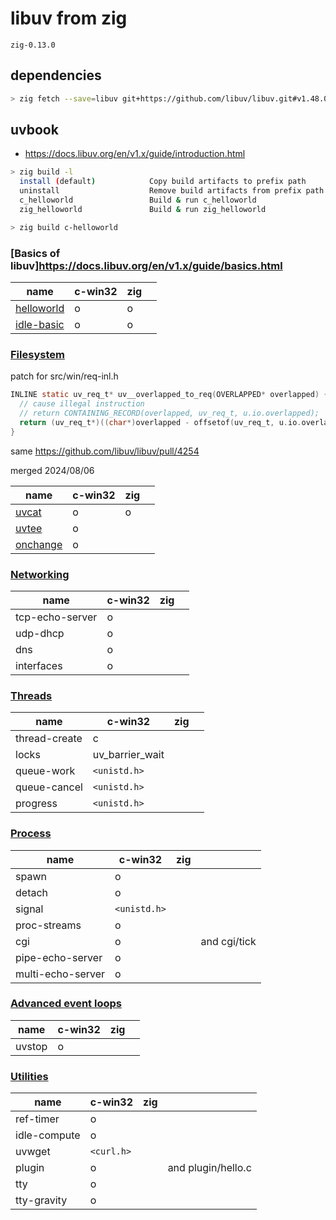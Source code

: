 # libuv from zig

`zig-0.13.0`

## dependencies

```sh
> zig fetch --save=libuv git+https://github.com/libuv/libuv.git#v1.48.0
```

## uvbook

- https://docs.libuv.org/en/v1.x/guide/introduction.html

```sh
> zig build -l
  install (default)            Copy build artifacts to prefix path
  uninstall                    Remove build artifacts from prefix path
  c_helloworld                 Build & run c_helloworld
  zig_helloworld               Build & run zig_helloworld

> zig build c-helloworld
```

### [Basics of libuv]https://docs.libuv.org/en/v1.x/guide/basics.html

| name                                                                               | c-win32 | zig |     |
| ---------------------------------------------------------------------------------- | ------- | --- | --- |
| [helloworld](https://github.com/libuv/libuv/blob/v1.x/docs/code/helloworld/main.c) | o       | o   |     |
| [idle-basic](https://github.com/libuv/libuv/blob/v1.x/docs/code/idle-basic/main.c) | o       | o   |     |

### [Filesystem](https://docs.libuv.org/en/v1.x/guide/filesystem.html)

patch for src/win/req-inl.h

```c
INLINE static uv_req_t* uv__overlapped_to_req(OVERLAPPED* overlapped) {
  // cause illegal instruction
  // return CONTAINING_RECORD(overlapped, uv_req_t, u.io.overlapped);
  return (uv_req_t*)((char*)overlapped - offsetof(uv_req_t, u.io.overlapped));
}
```

same https://github.com/libuv/libuv/pull/4254

merged 2024/08/06

| name                                                                           | c-win32 | zig |     |
| ------------------------------------------------------------------------------ | ------- | --- | --- |
| [uvcat](https://github.com/libuv/libuv/blob/v1.x/docs/code/uvcat/main.c)       | o       | o   |     |
| [uvtee](https://github.com/libuv/libuv/blob/v1.x/docs/code/uvtee/main.c)       | o       |     |     |
| [onchange](https://github.com/libuv/libuv/blob/v1.x/docs/code/onchange/main.c) | o       |     |     |

### [Networking](https://docs.libuv.org/en/v1.x/guide/networking.html)

| name            | c-win32 | zig |     |
| --------------- | ------- | --- | --- |
| tcp-echo-server | o       |     |     |
| udp-dhcp        | o       |     |     |
| dns             | o       |     |     |
| interfaces      | o       |     |     |

### [Threads](https://docs.libuv.org/en/v1.x/guide/threads.html)

| name          | c-win32         | zig |     |
| ------------- | --------------- | --- | --- |
| thread-create | c               |     |     |
| locks         | uv_barrier_wait |     |     |
| queue-work    | `<unistd.h>`    |     |     |
| queue-cancel  | `<unistd.h>`    |     |     |
| progress      | `<unistd.h>`    |     |     |

### [Process](https://docs.libuv.org/en/v1.x/guide/process.html)

| name              | c-win32      | zig |              |
| ----------------- | ------------ | --- | ------------ |
| spawn             | o            |     |              |
| detach            | o            |     |              |
| signal            | `<unistd.h>` |     |              |
| proc-streams      | o            |     |              |
| cgi               | o            |     | and cgi/tick |
| pipe-echo-server  | o            |     |              |
| multi-echo-server | o            |     |              |

### [Advanced event loops](https://docs.libuv.org/en/v1.x/guide/eventloops.html)

| name   | c-win32 | zig |     |
| ------ | ------- | --- | --- |
| uvstop | o       |     |     |

### [Utilities](https://docs.libuv.org/en/v1.x/guide/utilities.html)

| name         | c-win32    | zig |                    |
| ------------ | ---------- | --- | ------------------ |
| ref-timer    | o          |     |                    |
| idle-compute | o          |     |                    |
| uvwget       | `<curl.h>` |     |                    |
| plugin       | o          |     | and plugin/hello.c |
| tty          | o          |     |                    |
| tty-gravity  | o          |     |                    |
